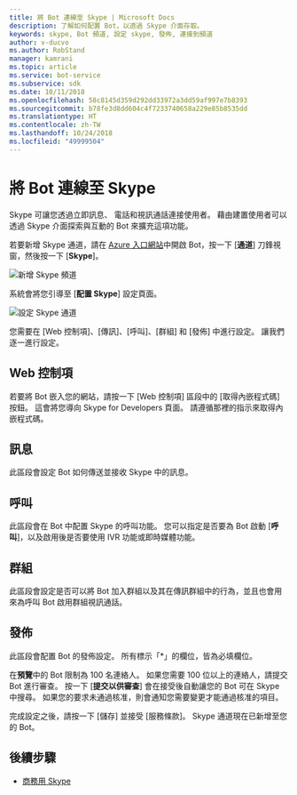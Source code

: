 ```yaml
---
title: 將 Bot 連線至 Skype | Microsoft Docs
description: 了解如何配置 Bot，以透過 Skype 介面存取。
keywords: skype, Bot 頻道, 設定 skype, 發佈, 連接到頻道
author: v-ducvo
ms.author: RobStand
manager: kamrani
ms.topic: article
ms.service: bot-service
ms.subservice: sdk
ms.date: 10/11/2018
ms.openlocfilehash: 58c8145d359d292dd33972a3dd59af997e7b8393
ms.sourcegitcommit: b78fe3d8dd604c4f7233740658a229e85b8535dd
ms.translationtype: HT
ms.contentlocale: zh-TW
ms.lasthandoff: 10/24/2018
ms.locfileid: "49999504"
---
```

# <a name="connect-a-bot-to-skype"></a>將 Bot 連線至 Skype

Skype 可讓您透過立即訊息、 電話和視訊通話連接使用者。 藉由建置使用者可以透過 Skype 介面探索與互動的 Bot 來擴充這項功能。

若要新增 Skype 通道，請在 [Azure 入口網站](https://portal.azure.com/)中開啟 Bot，按一下 [**通道**] 刀鋒視窗，然後按一下 [**Skype**]。

![新增 Skype 頻道](~/media/channels/skype-addchannel.png)

系統會將您引導至 [**配置 Skype**] 設定頁面。

![設定 Skype 通道](~/media/channels/skype_configure.png)

您需要在 [Web 控制項]、[傳訊]、[呼叫]、[群組] 和 [發佈] 中進行設定。 讓我們逐一進行設定。

## <a name="web-control"></a>Web 控制項

若要將 Bot 嵌入您的網站，請按一下 [Web 控制項] 區段中的 [取得內嵌程式碼] 按鈕。 這會將您導向 Skype for Developers 頁面。 請遵循那裡的指示來取得內嵌程式碼。

## <a name="messaging"></a>訊息

此區段會設定 Bot 如何傳送並接收 Skype 中的訊息。

## <a name="calling"></a>呼叫

此區段會在 Bot 中配置 Skype 的呼叫功能。 您可以指定是否要為 Bot 啟動 [**呼叫**]，以及啟用後是否要使用 IVR 功能或即時媒體功能。

## <a name="groups"></a>群組

此區段會設定是否可以將 Bot 加入群組以及其在傳訊群組中的行為，並且也會用來為呼叫 Bot 啟用群組視訊通話。

## <a name="publish"></a>發佈

此區段會配置 Bot 的發佈設定。 所有標示「*」的欄位，皆為必填欄位。

在**預覽**中的 Bot 限制為 100 名連絡人。 如果您需要 100 位以上的連絡人，請提交 Bot 進行審查。 按一下 [**提交以供審查**] 會在接受後自動讓您的 Bot 可在 Skype 中搜尋。 如果您的要求未通過核准，則會通知您需要變更才能通過核准的項目。

完成設定之後，請按一下 [儲存] 並接受 [服務條款]。 Skype 通道現在已新增至您的 Bot。

## <a name="next-steps"></a>後續步驟

* [商務用 Skype](bot-service-channel-connect-skypeforbusiness.md)
